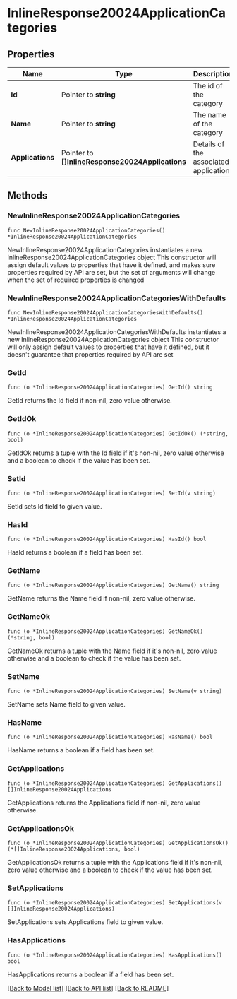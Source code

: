 # InlineResponse20024ApplicationCategories

## Properties

Name | Type | Description | Notes
------------ | ------------- | ------------- | -------------
**Id** | Pointer to **string** | The id of the category | [optional] 
**Name** | Pointer to **string** | The name of the category | [optional] 
**Applications** | Pointer to [**[]InlineResponse20024Applications**](InlineResponse20024Applications.md) | Details of the associated applications | [optional] 

## Methods

### NewInlineResponse20024ApplicationCategories

`func NewInlineResponse20024ApplicationCategories() *InlineResponse20024ApplicationCategories`

NewInlineResponse20024ApplicationCategories instantiates a new InlineResponse20024ApplicationCategories object
This constructor will assign default values to properties that have it defined,
and makes sure properties required by API are set, but the set of arguments
will change when the set of required properties is changed

### NewInlineResponse20024ApplicationCategoriesWithDefaults

`func NewInlineResponse20024ApplicationCategoriesWithDefaults() *InlineResponse20024ApplicationCategories`

NewInlineResponse20024ApplicationCategoriesWithDefaults instantiates a new InlineResponse20024ApplicationCategories object
This constructor will only assign default values to properties that have it defined,
but it doesn't guarantee that properties required by API are set

### GetId

`func (o *InlineResponse20024ApplicationCategories) GetId() string`

GetId returns the Id field if non-nil, zero value otherwise.

### GetIdOk

`func (o *InlineResponse20024ApplicationCategories) GetIdOk() (*string, bool)`

GetIdOk returns a tuple with the Id field if it's non-nil, zero value otherwise
and a boolean to check if the value has been set.

### SetId

`func (o *InlineResponse20024ApplicationCategories) SetId(v string)`

SetId sets Id field to given value.

### HasId

`func (o *InlineResponse20024ApplicationCategories) HasId() bool`

HasId returns a boolean if a field has been set.

### GetName

`func (o *InlineResponse20024ApplicationCategories) GetName() string`

GetName returns the Name field if non-nil, zero value otherwise.

### GetNameOk

`func (o *InlineResponse20024ApplicationCategories) GetNameOk() (*string, bool)`

GetNameOk returns a tuple with the Name field if it's non-nil, zero value otherwise
and a boolean to check if the value has been set.

### SetName

`func (o *InlineResponse20024ApplicationCategories) SetName(v string)`

SetName sets Name field to given value.

### HasName

`func (o *InlineResponse20024ApplicationCategories) HasName() bool`

HasName returns a boolean if a field has been set.

### GetApplications

`func (o *InlineResponse20024ApplicationCategories) GetApplications() []InlineResponse20024Applications`

GetApplications returns the Applications field if non-nil, zero value otherwise.

### GetApplicationsOk

`func (o *InlineResponse20024ApplicationCategories) GetApplicationsOk() (*[]InlineResponse20024Applications, bool)`

GetApplicationsOk returns a tuple with the Applications field if it's non-nil, zero value otherwise
and a boolean to check if the value has been set.

### SetApplications

`func (o *InlineResponse20024ApplicationCategories) SetApplications(v []InlineResponse20024Applications)`

SetApplications sets Applications field to given value.

### HasApplications

`func (o *InlineResponse20024ApplicationCategories) HasApplications() bool`

HasApplications returns a boolean if a field has been set.


[[Back to Model list]](../README.md#documentation-for-models) [[Back to API list]](../README.md#documentation-for-api-endpoints) [[Back to README]](../README.md)


